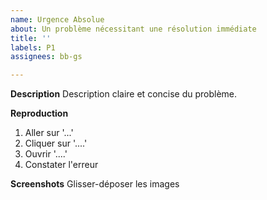 ```yaml
---
name: Urgence Absolue
about: Un problème nécessitant une résolution immédiate
title: ''
labels: P1
assignees: bb-gs

---
```


**Description**
Description claire et concise du problème.

**Reproduction**
1. Aller sur '...'
2. Cliquer sur  '....'
3. Ouvrir '....'
4. Constater l'erreur

**Screenshots**
Glisser-déposer les images

